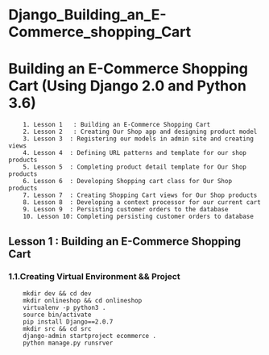 # Django_Building_an_E-Commerce_shopping_Cart

# Building an E-Commerce Shopping Cart (Using Django 2.0 and Python 3.6)
```
    1. Lesson 1   : Building an E-Commerce Shopping Cart 
    2. Lesson 2   : Creating Our Shop app and designing product model 
    3. Lesson 3  : Registering our models in admin site and creating views 
    4. Lesson 4  : Defining URL patterns and template for our shop products
    5. Lesson 5  : Completing product detail template for Our Shop products 
    6. Lesson 6  : Developing Shopping cart class for Our Shop products 
    7. Lesson 7  : Creating Shopping Cart views for Our Shop products
    8. Lesson 8  : Developing a context processor for our current cart
    9. Lesson 9  : Persisting customer orders to the database
    10. Lesson 10: Completing persisting customer orders to database
```

## Lesson 1   : Building an E-Commerce Shopping Cart 

### 1.1.Creating Virtual Environment && Project
```
    mkdir dev && cd dev
    mkdir onlineshop && cd onlineshop
    virtualenv -p python3 .
    source bin/activate
    pip install Django==2.0.7
    mkdir src && cd src
    django-admin startproject ecommerce .
    python manage.py runsrver
```
